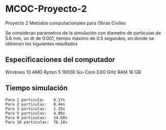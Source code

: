 # MCOC-Proyecto-2
Proyecto 2 Metodos computacionales para Obras Civiles

Se consideran parametros de la simulación con diametro de particulas de 5.6 mm, un dt de 0.001, tiempo máximo de 0.5 segundos, en donde se obtienen los siguientes resultados

## Especificaciones del computador
  
  Windows 10
  AMD Ryzen 5 1600X Six-Core 3.60 GHz
  RAM 16 GB

## Tiempo simulación

  	Para 1 particula:    0.17s
	Para 2 particulas:   0.44s
	Para 3 particulas:   1.15s
	Para 5 particulas:   4.86s
	Para 8 particulas:   34.68s
	Para 10 particulas:  76.18s
	
